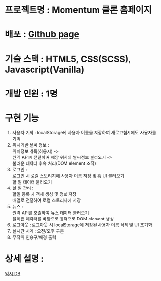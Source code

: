 # 프로젝트명 : Momentum 클론 홈페이지

# 배포 : [Github page](https://jay-sjyun.github.io/momentum-clone "깃허브 페이지로 이동")

# 기술 스택 : HTML5, CSS(SCSS), Javascript(Vanilla)

# 개발 인원 : 1명

# 구현 기능
1. 사용자 기억 : localStorage에 사용자 이름을 저장하여 새로고침시에도 사용자를 기억
1. 위치기반 날씨 정보 :  
위치정보 취득(허용시) ->  
원격 API에 전달하여 해당 위치의 날씨정보 불러오기 ->  
불러운 데이터 후속 처리(DOM element 조작)
1. 로그인 :  
로그인 시 로컬 스토리지에 사용자 이름 저장 및 홈 UI 불러오기  
할 일 데이터 불러오기
1. 할 일 관리 :  
할일 등록 시 객체 생성 및 정보 저장  
배열로 전달하여 로컬 스토리지에 저장
1. 뉴스 :  
원격 API를 호출하여 뉴스 데이터 불러오기  
불러온 데이터를 바탕으로 동적으로 DOM element 생성
1. 로그아웃 : 로그아웃 시 localStorage에 저장된 사용자 이름 삭제 및 UI 초기화
1. 실시간 시계 : 오전/오후 구분
1. 무작위 인용구/배경 출력

# 상세 설명 :
[임시 DB](https://my-json-server.typicode.com/jay-sjyun/fakedb)  


